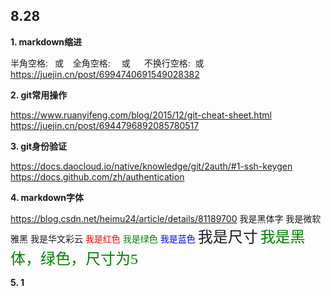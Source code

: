 ## 8.28

**1. markdown缩进**

半角空格: &ensp;或 &#8194;
全角空格: &emsp;或 &#8195;
不换行空格: &nbsp;或 &#160;
https://juejin.cn/post/6994740691549028382

**2. git常用操作**

https://www.ruanyifeng.com/blog/2015/12/git-cheat-sheet.html
https://juejin.cn/post/6944796892085780517


**3. git身份验证**

https://docs.daocloud.io/native/knowledge/git/2auth/#1-ssh-keygen
https://docs.github.com/zh/authentication

**4. markdown字体**

https://blog.csdn.net/heimu24/article/details/81189700
<font face="黑体">我是黑体字</font>
<font face="微软雅黑">我是微软雅黑</font>
<font face="STCAIYUN">我是华文彩云</font>
<font color=red>我是红色</font>
<font color=#008000>我是绿色</font>
<font color=Blue>我是蓝色</font>
<font size=5>我是尺寸</font>
<font face="黑体" color=green size=5>我是黑体，绿色，尺寸为5</font>


**5. 1**